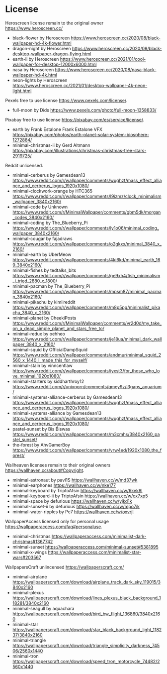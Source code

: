 # License

Heroscreen license remain to the original owner <https://www.heroscreen.cc/>

- black-flower by Heroscreen <https://www.heroscreen.cc/2020/08/black-wallpaper-hd-4k-flower.html>
- dragon-night by Heroscreen <https://www.heroscreen.cc/2020/08/black-desktop-wallpaper-dragon-flying.html>
- earth-ii by Heroscreen <https://www.heroscreen.cc/2021/01/cool-wallpaper-for-desktop-12000x6000.html>
- nasa by Heroscreen <https://www.heroscreen.cc/2020/08/nasa-black-wallpaper-hd-4k.html>
- neon-lights by Heroscreen <https://www.heroscreen.cc/2021/01/desktop-wallpaper-4k-neon-light.html>

Pexels free to use license <https://www.pexels.com/license/>.

- full-moon by Dids <https://www.pexels.com/photo/full-moon-1358833/>

Pixabay free to use license <https://pixabay.com/es/service/license/>.

- earth by Frank Estalone Frank Estalone VFX <https://pixabay.com/photos/earth-planet-solar-system-biosphere-1272884/>
- minimal-christmas-ii by Gerd Altmann <https://pixabay.com/illustrations/christmas-christmas-tree-stars-2919725/>

Reddit unlicensed.

- minimal-cerberus by Gamesdean13 <https://www.reddit.com/r/wallpaper/comments/wughzt/mass_effect_alliance_and_cerberus_logos_1920x1080/>
- minimal-clockwork-orange by HTC365 <https://www.reddit.com/r/wallpaper/comments/l9izmz/clock_minimalism_wallpaper_3840x2160/>
- minimal-code by Unknown <https://www.reddit.com/r/MinimalWallpaper/comments/gbm5dk/morgan_codes_3840x2160/>
- minimal-coding by The_Blueberry_Pi <https://www.reddit.com/r/wallpaper/comments/ly1o06/minimal_coding_wallpaper_3840x2160/>
- minimal-cougar by fajadraws <https://www.reddit.com/r/wallpaper/comments/o2gkxx/minimal_3840_x_2160/>
- minimal-earth by UberMeow <https://www.reddit.com/r/wallpaper/comments/4ki6kd/minimal_earth_169_3840x2160/>
- minimal-fishes by tedtalks_bits <https://www.reddit.com/r/wallpaper/comments/ge9xh4/fish_minimalism_i_tried_2880_x_1800/>
- minimal-pacman by The_Blueberry_Pi <https://www.reddit.com/r/wallpaper/comments/mpsm87/minimal_pacman_3840x2160/>
- minimal-pikachu by kimiireddit <https://www.reddit.com/r/wallpaper/comments/m8p5pg/minimalist_pikachu_3840_x_2160/>
- minimal-planet by CheekiPosts <https://www.reddit.com/r/MinimalWallpaper/comments/vr2d0d/my_take_on_a_dead_simple_planet_and_stars_free_to/>
- minimal-redux by oehheo <https://www.reddit.com/r/wallpaper/comments/je18ua/minimal_dark_wallpaper_3840_x_2160/>
- minimal-squid by OfficialDampSquid <https://www.reddit.com/r/wallpaper/comments/andmur/minimal_squid_2560_x_1440_i_made_this_for_myself/>
- minimal-stain by vinncentlaw <https://www.reddit.com/r/wallpaper/comments/iyxst3/for_those_who_love_minimal_1920x1080/>
- minimal-starters by siddharthroy12 <https://www.reddit.com/r/unixporn/comments/qmey9z/i3gaps_aquarium/>
- minimal-systems-alliance-cerberus by Gamesdean13 <https://www.reddit.com/r/wallpaper/comments/wughzt/mass_effect_alliance_and_cerberus_logos_1920x1080/>
- minimal-systems-alliance by Gamesdean13 <https://www.reddit.com/r/wallpaper/comments/wughzt/mass_effect_alliance_and_cerberus_logos_1920x1080/>
- pastel-sunset by Bis Biswas <https://www.reddit.com/r/wallpaper/comments/m3cmhs/3840x2160_pastel_sunset/>
- the-forest by AhvGamerBoy <https://www.reddit.com/r/wallpaper/comments/vrw4ed/1920x1080_the_forest/>

Wallheaven licenses remain to their original owners <https://wallhaven.cc/about#Copyright>.

- minimal-astronaut by pavl1S <https://wallhaven.cc/w/md37wk>
- minimal-earphones <https://wallhaven.cc/w/nke177>
- minimal-keyboard by TriptoAfsin <https://wallhaven.cc/w/6kek8l>
- minimal-keyboard-ii by TriptoAfsin <https://wallhaven.cc/w/ox7xp5>
- minimal-space by defurious <https://wallhaven.cc/w/yjkd1k>
- minimal-sunset-ii by defurious <https://wallhaven.cc/w/mpo7jk>
- minimal-water-ripples by Pc7 <https://wallhaven.cc/w/oxvrjl>

WallpaperAccess licensed only for personal usage <https://wallpaperaccess.com/faq#personaluse>.

- minimal-christmas <https://wallpaperaccess.com/minimalist-dark-christmas#1367742>
- minimal-sunset <https://wallpaperaccess.com/minimal-sunset#5381895>
- minimal-x-wings <https://wallpaperaccess.com/minimalist-star-wars#203567>

WallpapersCraft unlincensed <https://wallpaperscraft.com/>

- minimal-airplane <https://wallpaperscraft.com/download/airplane_track_dark_sky_119015/3840x2160>
- minimal-plexus <https://wallpaperscraft.com/download/lines_plexus_black_background_118281/3840x2160>
- minimal-seagull by aquachara <https://wallpaperscraft.com/download/bird_bw_flight_136860/3840x2160>
- minimal-star <https://wallpaperscraft.com/download/star_black_background_light_118237/3840x2160>
- minimal-triangle <https://wallpaperscraft.com/download/triangle_simplicity_darkness_74506/2560x1440>
- minimal-tron <https://wallpaperscraft.com/download/speed_tron_motorcycle_74482/2560x1440>
